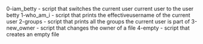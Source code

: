 0-iam_betty - script that switches the current user current user to the user betty
1-who_am_i - script that prints the effectiveusername of the current user
2-groups - script that prints all the groups the current user is part of
3-new_owner - script that changes the owner of a file
4-empty - script that creates an empty file
